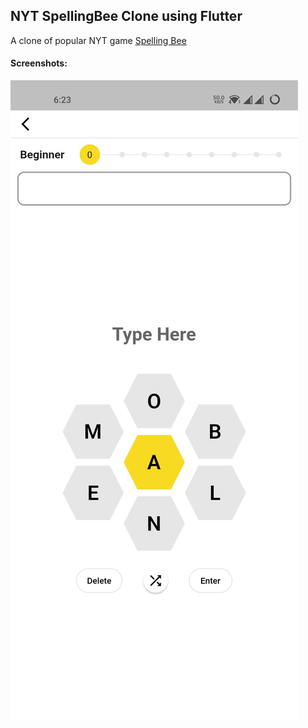 NYT SpellingBee Clone using Flutter
------
A clone of popular NYT game [Spelling Bee](https://www.nytimes.com/puzzles/spelling-bee)

#### Screenshots:
![alt text](https://github.com/shabeerdasc/SpellingBeeClone/blob/master/screenshots/game_page1.jpg)
